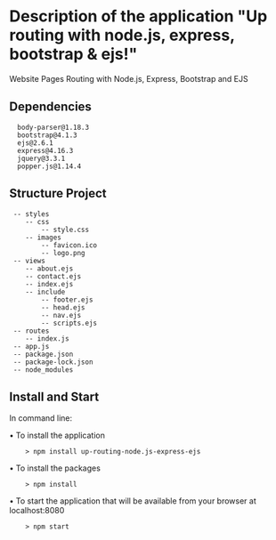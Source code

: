 # Description of the application "Up routing with node.js, express, bootstrap & ejs!"

Website Pages Routing with Node.js, Express, Bootstrap and EJS

## Dependencies
```
  body-parser@1.18.3
  bootstrap@4.1.3
  ejs@2.6.1
  express@4.16.3
  jquery@3.3.1
  popper.js@1.14.4
```
## Structure Project
```
 -- styles
    -- css
        -- style.css
    -- images
        -- favicon.ico
        -- logo.png
 -- views
    -- about.ejs
    -- contact.ejs
    -- index.ejs
    -- include
        -- footer.ejs
        -- head.ejs
        -- nav.ejs
        -- scripts.ejs
 -- routes
    -- index.js
 -- app.js
 -- package.json
 -- package-lock.json
 -- node_modules
```
## Install and Start

In command line:

• To install the application
```
    > npm install up-routing-node.js-express-ejs
```
• To install the packages
```
    > npm install
```
• To start the application that will be available from your browser at localhost:8080
```
    > npm start
```
